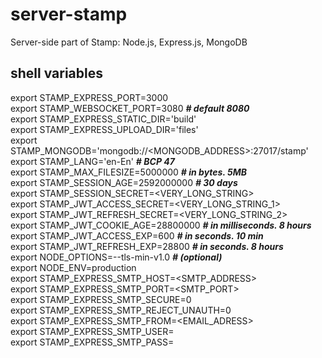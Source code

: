 # server-stamp
Server-side part of Stamp: Node.js, Express.js, MongoDB

## shell variables

export STAMP_EXPRESS_PORT=3000  
export STAMP_WEBSOCKET_PORT=3080 ***# default 8080***  
export STAMP_EXPRESS_STATIC_DIR='build'  
export STAMP_EXPRESS_UPLOAD_DIR='files'  
export STAMP_MONGODB='mongodb://<MONGODB_ADDRESS>:27017/stamp'  
export STAMP_LANG='en-En' ***# BCP 47***  
export STAMP_MAX_FILESIZE=5000000 ***# in bytes. 5MB***  
export STAMP_SESSION_AGE=2592000000 ***# 30 days***  
export STAMP_SESSION_SECRET=<VERY_LONG_STRING>  
export STAMP_JWT_ACCESS_SECRET=<VERY_LONG_STRING_1>  
export STAMP_JWT_REFRESH_SECRET=<VERY_LONG_STRING_2>  
export STAMP_JWT_COOKIE_AGE=28800000 ***# in milliseconds. 8 hours***  
export STAMP_JWT_ACCESS_EXP=600  ***# in seconds. 10 min***  
export STAMP_JWT_REFRESH_EXP=28800 ***# in seconds. 8 hours***  
export NODE_OPTIONS=--tls-min-v1.0 ***# (optional)***  
export NODE_ENV=production   
export STAMP_EXPRESS_SMTP_HOST=<SMTP_ADDRESS>  
export STAMP_EXPRESS_SMTP_PORT=<SMTP_PORT>  
export STAMP_EXPRESS_SMTP_SECURE=0  
export STAMP_EXPRESS_SMTP_REJECT_UNAUTH=0  
export STAMP_EXPRESS_SMTP_FROM=<EMAIL_ADRESS>  
export STAMP_EXPRESS_SMTP_USER=<USERNAME>    
export STAMP_EXPRESS_SMTP_PASS=<PASSWORD>    
